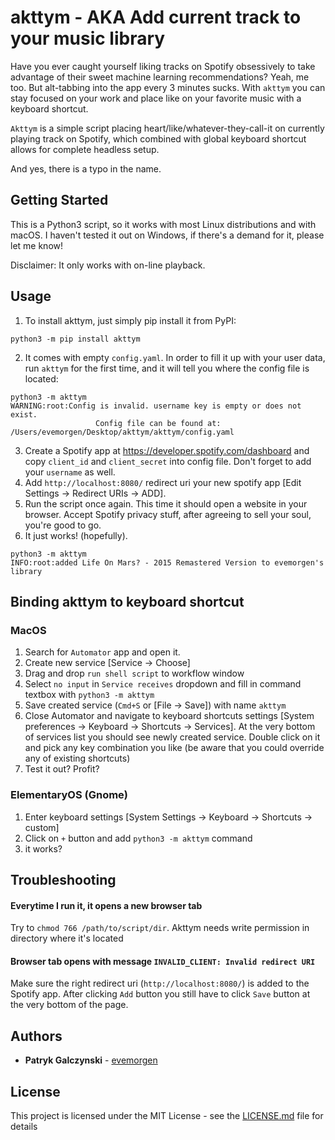 # akttym - AKA **A**dd **c**urrent **t**rack **t**o **y**our **m**usic library

Have you ever caught yourself liking tracks on Spotify obsessively to take advantage of their sweet machine learning recommendations? Yeah, me too. But alt-tabbing into the app every 3 minutes sucks. With `akttym` you can stay focused on your work and place like on your favorite music with a keyboard shortcut.

`Akttym` is a simple script placing heart/like/whatever-they-call-it on currently playing track on Spotify, which combined with global keyboard shortcut allows for complete headless setup.

And yes, there is a typo in the name.

## Getting Started

This is a Python3 script, so it works with most Linux distributions and with macOS. I haven't tested it out on Windows, if there's a demand for it, please let me know!

Disclaimer: It only works with on-line playback.

## Usage

1. To install akttym, just simply pip install it from PyPI:

```
python3 -m pip install akttym
```

2. It comes with empty `config.yaml`. In order to fill it up with your user data, run `akttym` for the first time, and it will tell you where the config file is located:
```
python3 -m akttym
WARNING:root:Config is invalid. username key is empty or does not exist.
                   Config file can be found at: /Users/evemorgen/Desktop/akttym/akttym/config.yaml
```
3. Create a Spotify app at <https://developer.spotify.com/dashboard> and copy `client_id` and `client_secret` into config file. Don't forget to add your `username` as well.
4. Add `http://localhost:8080/` redirect uri your new spotify app [Edit Settings -> Redirect URIs -> ADD]. 
5. Run the script once again. This time it should open a website in your browser. Accept Spotify privacy stuff, after agreeing to sell your soul, you're good to go.
6. It just works! (hopefully).

```
python3 -m akttym
INFO:root:added Life On Mars? - 2015 Remastered Version to evemorgen's library
```

## Binding akttym to keyboard shortcut

### MacOS
1. Search for `Automator` app and open it. 
2. Create new service [Service -> Choose]
3. Drag and drop `run shell script` to workflow window
4. Select `no input` in `Service receives` dropdown and fill in command textbox with `python3 -m akttym`
5. Save created service (`Cmd+S` or [File -> Save]) with name `akttym`
6. Close Automator and navigate to keyboard shortcuts settings [System preferences -> Keyboard -> Shortcuts -> Services]. At the very bottom of services list you should see newly created service. Double click on it and pick any key combination you like (be aware that you could override any of existing shortcuts)
7. Test it out? Profit?

### ElementaryOS (Gnome)
1. Enter keyboard settings [System Settings -> Keyboard -> Shortcuts -> custom]
2. Click on `+` button and add `python3 -m akttym` command
3. it works?

## Troubleshooting
#### Everytime I run it, it opens a new browser tab
Try to `chmod 766 /path/to/script/dir`. Akttym needs write permission in directory where it's located

#### Browser tab opens with message `INVALID_CLIENT: Invalid redirect URI`
Make sure the right redirect uri (`http://localhost:8080/`) is added to the Spotify app.
After clicking `Add` button you still have to click `Save` button at the very bottom of the page.

## Authors

* **Patryk Galczynski** - [evemorgen](https://github.com/evemorgen)

## License

This project is licensed under the MIT License - see the [LICENSE.md](LICENSE.md) file for details
